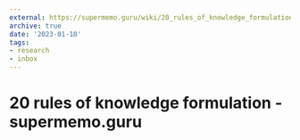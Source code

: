 ```yaml
---
external: https://supermemo.guru/wiki/20_rules_of_knowledge_formulation
archive: true
date: '2023-01-10'
tags:
- research
- inbox
---
```


# 20 rules of knowledge formulation - supermemo.guru
